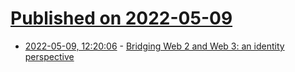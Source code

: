 # [Published on 2022-05-09](index.md)

* [2022-05-09, 12:20:06](https://news.ycombinator.com/item?id=31313202) - [Bridging Web 2 and Web 3: an identity perspective](https://yenkel.dev/posts/bridging-web-2-and-web-3-an-identity-perspective)
